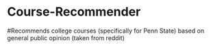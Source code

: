 # Course-Recommender
#Recommends college courses (specifically for Penn State) based on general public opinion (taken from reddit)
